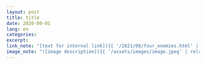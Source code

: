 ```yaml
---
layout: post
title: title
date: 2020-09-01
lang: en
categories:
excerpt:
link_note: "[text for internal link]({{ '/2021/08/four_enemies.html' | relative_url }})"
image_note: "![image description]({{ '/assets/images/image.jpeg' | relative_url }})"
---
```



